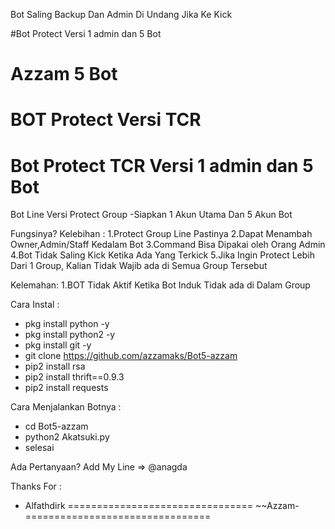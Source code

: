 Bot Saling Backup Dan Admin Di Undang Jika Ke Kick


#Bot Protect Versi  1 admin dan 5  Bot
# Azzam 5 Bot
BOT Protect
Versi TCR
=======================================
Bot Protect TCR Versi 1 admin dan 5 Bot
=======================================
Bot Line Versi Protect Group
-Siapkan 1 Akun Utama Dan 5 Akun Bot

Fungsinya?
Kelebihan :
1.Protect Group Line Pastinya
2.Dapat Menambah Owner,Admin/Staff Kedalam Bot
3.Command Bisa Dipakai oleh Orang Admin
4.Bot Tidak Saling Kick Ketika Ada Yang Terkick
5.Jika Ingin Protect Lebih Dari 1 Group, Kalian Tidak Wajib ada di Semua Group Tersebut

Kelemahan:
1.BOT Tidak Aktif Ketika Bot Induk Tidak ada di Dalam Group


Cara Instal :
- pkg install python -y
- pkg install python2 -y
- pkg install git -y
- git clone https://github.com/azzamaks/Bot5-azzam
- pip2 install rsa
- pip2 install thrift==0.9.3
- pip2 install requests

Cara Menjalankan Botnya :
- cd Bot5-azzam
- python2 Akatsuki.py
- selesai

Ada Pertanyaan?
Add My Line => @anagda

Thanks For :
- Alfathdirk
================================
~~Azzam-
================================
